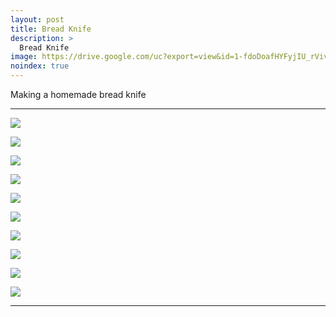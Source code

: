 ```yaml
---
layout: post
title: Bread Knife
description: >
  Bread Knife
image: https://drive.google.com/uc?export=view&id=1-fdoDoafHYFyjIU_rVivSO07mkFpzuyc
noindex: true
---
```


Making a homemade bread knife

* * *

![](https://drive.google.com/uc?export=view&id=1TsHLetTMVAXel7UWrxxBChyeGS8kr4hq)

![](https://drive.google.com/uc?export=view&id=127iE5RV5yFl-QtnhhSTJNpS8SHchyQCX)

![](https://drive.google.com/uc?export=view&id=1iMrN7az8rsTC_bLHp_0t-KcjcpO_2_Pl)

![](https://drive.google.com/uc?export=view&id=1QaSaSZlG_rxh2Tz3J94LSBU7DqFNcMhx)

![](https://drive.google.com/uc?export=view&id=1ZiLFD6imdZI0RmZ60k_iDEXR2Ex1dMo2)

![](https://drive.google.com/uc?export=view&id=1TN1IfJhd2XU5liEm833Lw4dItWctbTmv)

![](https://drive.google.com/uc?export=view&id=17nBXAU9TsK46IcTJL0Co6kg9hFy6VTOn)

![](https://drive.google.com/uc?export=view&id=1S9nYLp4R7fIiRVEhaTMSS7Py3pAc1X_W)

![](https://drive.google.com/uc?export=view&id=1era0kU_L6cmiZ39kMV1Uu7AD1622QJaz)

![](https://drive.google.com/uc?export=view&id=1-fdoDoafHYFyjIU_rVivSO07mkFpzuyc)



* * * 


